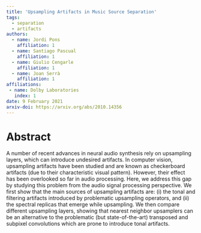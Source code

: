 ```yaml
---
title: 'Upsampling Artifacts in Music Source Separation'
tags:
  - separation
  - artifacts
authors:
  - name: Jordi Pons
    affiliation: 1
  - name: Santiago Pascual
    affiliation: 1
  - name: Giulio Cengarle
    affiliation: 1
  - name: Joan Serrà
    affiliation: 1
affiliations:
 - name: Dolby Laboratories
   index: 1
date: 9 February 2021
arxiv-doi: https://arxiv.org/abs/2010.14356
---
```


# Abstract

A number of recent advances in neural audio synthesis rely on upsampling layers, which can introduce undesired artifacts. In computer vision, upsampling artifacts have been studied and are known as checkerboard artifacts (due to their characteristic visual pattern). However, their effect has been overlooked so far in audio processing. Here, we address this gap by studying this problem from the audio signal processing perspective. We first show that the main sources of upsampling artifacts are: (i) the tonal and filtering artifacts introduced by problematic upsampling operators, and (ii) the spectral replicas that emerge while upsampling. We then compare different upsampling layers, showing that nearest neighbor upsamplers can be an alternative to the problematic (but state-of-the-art) transposed and subpixel convolutions which are prone to introduce tonal artifacts.
